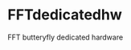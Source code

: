 # FFTdedicatedhw
FFT butteryfly dedicated hardware
<object data="system_synthesis.pdf" type="application/pdf" width="100%"> 
</object>
